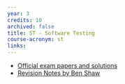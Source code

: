 ```yaml
---
year: 3
credits: 10
archived: false
title: ST -	Software Testing
course-acronym: st
links:
---
```


- [Official exam papers and solutions](/drive?next=0B2AAOQQZ_8BxTEV2eU1uQWQ0WU0)
- [Revision Notes by Ben Shaw](https://github.com/benshaaw/revision/tree/master/ST)

